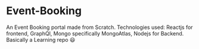 # Event-Booking
An Event Booking portal made from Scratch.
Technologies used:
Reactjs for frontend,
GraphQl,
Mongo specifically MongoAtlas,
Nodejs for Backend.
Basically a Learning repo :smiley:

